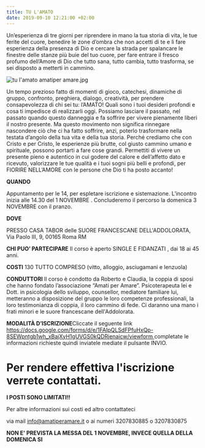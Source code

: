 ```yaml
---
title: TU L'AMATO
date: 2019-09-10 12:21:00 +02:00
---
```


Un’esperienza di tre giorni per riprendere in mano la tua storia di vita, le tue ferite del cuore, benedire le zone d’ombra che non accetti di te e lì fare esperienza della presenza di Dio e cercare la strada per spalancare le finestre delle stanze più buie del tuo cuore, per fare entrare il fresco profumo dell’Amore di Dio che tutto sana, tutto cambia, tutto trasforma, se sei disposto a metterti in cammino.

![tu l'amato amatiper amare.jpg](/uploads/tu%20l'amato%20amatiper%20amare.jpg)

Un tempo prezioso fatto di momenti di gioco, catechesi, dinamiche di gruppo, confronto, preghiera, dialogo, creatività, per prendere consapevolezza di chi sei tu: l’AMATO! Quali sono i tuoi desideri profondi e cosa ti impedisce di realizzarli oggi. Possiamo lasciare il passato, nel passato quando questo danneggia e fa soffrire per vivere pienamente liberi il nostro presente. Ma questo movimento non significa rinnegare nascondere ciò che ci ha fatto soffrire, anzi, poterlo trasformare nella testata d’angolo della tua vita e della tua storia. Perché crediamo che con Cristo e per Cristo, le esperienze più brutte, col giusto cammino umano e spirituale, possono portarti a fare cose grandi. Permettiti di vivere un presente pieno e autentico in cui godere del calore e dell’affetto dato e ricevuto, valorizzare le tue qualità e i tuoi sogni più belli e profondi, per FIORIRE NELL’AMORE con le persone che Dio ti ha posto accanto!

**QUANDO**

Appuntamento per le 14, per espletare iscrizione e sistemazione. L’incontro inizia alle 14.30 del 1 NOVEMBRE . Concluderemo il percorso la domenica 3 NOVEMBRE con il pranzo.

**DOVE**

PRESSO CASA TABOR delle SUORE FRANCESCANE DELL'ADDOLORATA, Via Paolo III, 9, 00165 Roma RM

**CHI PUO’ PARTECIPARE** Il corso è aperto SINGLE E FIDANZATI , dai 18 ai 45 anni.

**COSTI** 130 TUTTO COMPRESO (vitto, alloggio, asciugamani e lenzuola)

**CONDUTTORI** Il corso è condotto da Roberto e Claudia, la coppia di sposi che hanno fondato l’associazione “Amati per Amare”. Psicoterapeuta lei e Dott. in psicologia dello sviluppo, counsellor, mediatore familiare lui, metteranno a disposizione del gruppo le loro competenze professionali, la loro testimonianza di coppia, il loro cammino di fede. Ci daranno una mano i frati minori e le suore francescane dell'Addolorata.

**MODALITÀ D’ISCRIZIONE**Cliccate il seguente link [https://docs.google.com/forms/d/e/1FAIpQLSdFPfuHxQp-8SEWpntgb1wh_xBajXyH1gUVGS0kQDRjenaicw/viewform ](https://docs.google.com/forms/d/e/1FAIpQLSdFPfuHxQp-8SEWpntgb1wh_xBajXyH1gUVGS0kQDRjenaicw/viewform)completate le informazioni richieste quindi inviatele mediate il pulsante INVIO.

# **Per rendere effettiva l'iscrizione verrete contattati.**

**I POSTI SONO LIMITATI!!**

Per altre informazioni sui costi ed altro contattateci

via mail info@amatiperamare.it o ai numeri 3207830885 o 3207830875

**NON E' PREVISTA LA MESSA DEL 1 NOVEMBRE, INVECE QUELLA DELLA DOMENICA SI**